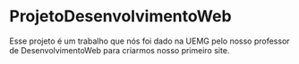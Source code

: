 # ProjetoDesenvolvimentoWeb
 Esse projeto é um trabalho que nós foi dado na UEMG pelo nosso professor de DesenvolvimentoWeb para criarmos nosso primeiro site.
